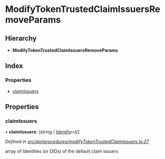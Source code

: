 # ModifyTokenTrustedClaimIssuersRemoveParams

## Hierarchy

* **ModifyTokenTrustedClaimIssuersRemoveParams**

## Index

### Properties

* [claimIssuers](modifytokentrustedclaimissuersremoveparams.md#claimissuers)

## Properties

### claimIssuers

• **claimIssuers**: _\(string \|_ [_Identity_](../classes/identity.md)_‹›\)\[\]_

_Defined in_ [_src/api/procedures/modifyTokenTrustedClaimIssuers.ts:27_](https://github.com/PolymathNetwork/polymesh-sdk/blob/7362b318/src/api/procedures/modifyTokenTrustedClaimIssuers.ts#L27)

array of Identities \(or DIDs\) of the default claim issuers

